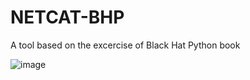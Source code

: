 # NETCAT-BHP
A tool based on the excercise of Black Hat Python book

![image](https://github.com/user-attachments/assets/6ffa9648-6762-49b2-8825-73cb234db7f5)

